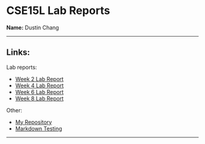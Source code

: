 # CSE15L Lab Reports
**Name:** Dustin Chang

---
## **Links:**

Lab reports:
* [Week 2 Lab Report](https://dfchang149.github.io/cse15l-lab-reports/week2LabReport.html)
* [Week 4 Lab Report](https://dfchang149.github.io/cse15l-lab-reports/week4LabReport.html)
* [Week 6 Lab Report](https://dfchang149.github.io/cse15l-lab-reports/lab-report-3-week-6.html)
* [Week 8 Lab Report](https://dfchang149.github.io/cse15l-lab-reports/lab-report-4-week-8.html)

Other:

* [My Repository](https://github.com/dfchang149/cse15l-lab-reports)
* [Markdown Testing](https://dfchang149.github.io/cse15l-lab-reports/markdownTest.html)

---